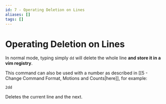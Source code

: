```yaml
---
id: 7 - Operating Deletion on Lines
aliases: []
tags: []
---
```

# Operating Deletion on Lines

In normal mode, typing simply `dd` will delete the whole line **and store it in a vim registry**.

This command can also be used with a number as described in [[5 - Change Command Format, Motions and Counts|here]], for example:

```
2dd
```

Deletes the current line and the next.
